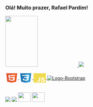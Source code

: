 ### Olá! Muito prazer, Rafael Pardim!

 <div style="display: inline_block">
  <a href="https://github.com/orafapardim">
  <img display="inline-block" height="160em" width="45%" src="https://github-readme-stats.vercel.app/api?username=orafapardim&show_icons=true&theme=dark&include_all_commits=true&count_private=true"/>
  <img display="inline-block" min-height="160em" width="45%" src="https://github-readme-stats.vercel.app/api/top-langs/?username=orafapardim&layout=compact&langs_count=16&theme=dark"/>
</div>
<div style="display: inline_block"><br>
  <img align="center" alt="Logo-HTML" height="30" width="40" src="https://raw.githubusercontent.com/devicons/devicon/master/icons/html5/html5-original.svg">
  <img align="center" alt="Logo-CSS" height="30" width="40" src="https://raw.githubusercontent.com/devicons/devicon/master/icons/css3/css3-original.svg">
  <img align="center" alt="Logo-JavaScript" height="30" width="40" src="https://raw.githubusercontent.com/devicons/devicon/master/icons/javascript/javascript-plain.svg">
  <img align="center" alt="Logo-Bootstrap" height="30" width="40" src="https://raw.githubusercontent.com/jmnote/z-icons/master/svg/bootstrap.svg">
</div>
 
 ##
 
<div> 
  <a href="https://instagram.com/orafapardim" target="_blank"><img src="https://img.shields.io/badge/-Instagram-%23E4405F?style=for-the-badge&logo=instagram&logoColor=white" target="_blank"></a>
  <a href="https://www.linkedin.com/in/rafaelpardim" target="_blank"><img src="https://img.shields.io/badge/-LinkedIn-%230077B5?style=for-the-badge&logo=linkedin&logoColor=white" target="_blank"></a>
  <a href="https://www.twitter.com/orafapardim" target="_blank"><img height="30" width="40" src="https://raw.githubusercontent.com/jmnote/z-icons/master/svg/twitter.svg?style=for-the-badge&logo=twitch&logoColor=white" target="_blank"></a>
  <a href="mailto:orafapardim@gmail.com" target="_blank"><img height="30" width="40" src="https://raw.githubusercontent.com/jmnote/z-icons/master/svg/google.svg?style=for-the-badge&logo=linkedin&logoColor=white" target="_blank"></a>
</div>
